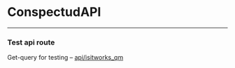 # ConspectudAPI

---

### Test api route
Get-query for testing – [api/isitworks_qm](https://conspectus-api.herokuapp.com/api/isitworks_qm)
